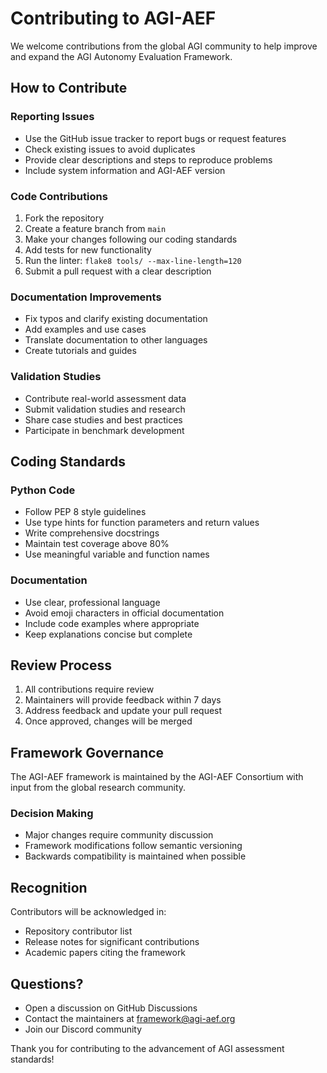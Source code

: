 # Contributing to AGI-AEF

We welcome contributions from the global AGI community to help improve and expand the AGI Autonomy Evaluation Framework.

## How to Contribute

### Reporting Issues
- Use the GitHub issue tracker to report bugs or request features
- Check existing issues to avoid duplicates
- Provide clear descriptions and steps to reproduce problems
- Include system information and AGI-AEF version

### Code Contributions
1. Fork the repository
2. Create a feature branch from `main`
3. Make your changes following our coding standards
4. Add tests for new functionality
5. Run the linter: `flake8 tools/ --max-line-length=120`
6. Submit a pull request with a clear description

### Documentation Improvements
- Fix typos and clarify existing documentation
- Add examples and use cases
- Translate documentation to other languages
- Create tutorials and guides

### Validation Studies
- Contribute real-world assessment data
- Submit validation studies and research
- Share case studies and best practices
- Participate in benchmark development

## Coding Standards

### Python Code
- Follow PEP 8 style guidelines
- Use type hints for function parameters and return values
- Write comprehensive docstrings
- Maintain test coverage above 80%
- Use meaningful variable and function names

### Documentation
- Use clear, professional language
- Avoid emoji characters in official documentation
- Include code examples where appropriate
- Keep explanations concise but complete

## Review Process

1. All contributions require review
2. Maintainers will provide feedback within 7 days
3. Address feedback and update your pull request
4. Once approved, changes will be merged

## Framework Governance

The AGI-AEF framework is maintained by the AGI-AEF Consortium with input from the global research community.

### Decision Making
- Major changes require community discussion
- Framework modifications follow semantic versioning
- Backwards compatibility is maintained when possible

## Recognition

Contributors will be acknowledged in:
- Repository contributor list
- Release notes for significant contributions
- Academic papers citing the framework

## Questions?

- Open a discussion on GitHub Discussions
- Contact the maintainers at framework@agi-aef.org
- Join our Discord community

Thank you for contributing to the advancement of AGI assessment standards!
